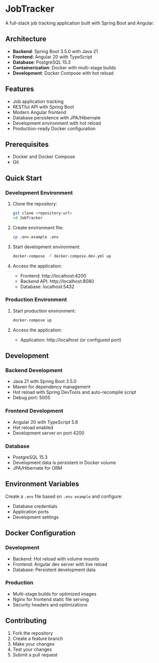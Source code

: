 # JobTracker

A full-stack job tracking application built with Spring Boot and Angular.

## Architecture

- **Backend**: Spring Boot 3.5.0 with Java 21
- **Frontend**: Angular 20 with TypeScript
- **Database**: PostgreSQL 15.3
- **Containerization**: Docker with multi-stage builds
- **Development**: Docker Compose with hot reload

## Features

- Job application tracking
- RESTful API with Spring Boot
- Modern Angular frontend
- Database persistence with JPA/Hibernate
- Development environment with hot reload
- Production-ready Docker configuration

## Prerequisites

- Docker and Docker Compose
- Git

## Quick Start

### Development Environment

1. Clone the repository:
   ```bash
   git clone <repository-url>
   cd JobTracker
   ```

2. Create environment file:
   ```bash
   cp .env.example .env
   ```

3. Start development environment:
   ```bash
   docker-compose -f docker-compose.dev.yml up
   ```

4. Access the application:
   - Frontend: http://localhost:4200
   - Backend API: http://localhost:8080
   - Database: localhost:5432

### Production Environment

1. Start production environment:
   ```bash
   docker-compose up
   ```

2. Access the application:
   - Application: http://localhost (or configured port)

## Development

### Backend Development

- Java 21 with Spring Boot 3.5.0
- Maven for dependency management
- Hot reload with Spring DevTools and auto-recompile script
- Debug port: 5005

### Frontend Development

- Angular 20 with TypeScript 5.8
- Hot reload enabled
- Development server on port 4200

### Database

- PostgreSQL 15.3
- Development data is persistent in Docker volume
- JPA/Hibernate for ORM

## Environment Variables

Create a `.env` file based on `.env.example` and configure:

- Database credentials
- Application ports
- Development settings

## Docker Configuration

### Development
- Backend: Hot reload with volume mounts
- Frontend: Angular dev server with live reload
- Database: Persistent development data

### Production
- Multi-stage builds for optimized images
- Nginx for frontend static file serving
- Security headers and optimizations

## Contributing

1. Fork the repository
2. Create a feature branch
3. Make your changes
4. Test your changes
5. Submit a pull request
